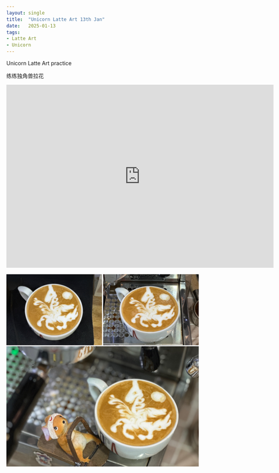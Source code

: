 ```yaml
---
layout: single
title:  "Unicorn Latte Art 13th Jan"
date:   2025-01-13
tags:
- Latte Art
- Unicorn
---
```


Unicorn Latte Art practice

练练独角兽拉花


<div class="embed-container">
  <iframe
      src="https://www.youtube.com/embed/Kxo18x4l22g"
      width="700"
      height="480"
      frameborder="0"
      allowfullscreen="true">
  </iframe>
</div>


![](/assets/img/2025/01/13/3F9DFB61-5346-414B-8B02-54048D91702B.JPG)
